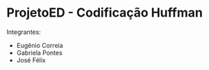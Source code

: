 # ProjetoED - Codificação Huffman

 Integrantes:
 - Eugênio Correia 
 - Gabriela Pontes
 - José Félix
